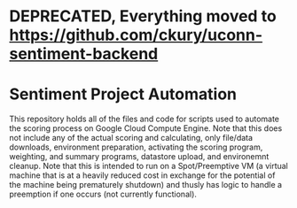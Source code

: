 # DEPRECATED, Everything moved to https://github.com/ckury/uconn-sentiment-backend

# Sentiment Project Automation
This repository holds all of the files and code for scripts used to automate the scoring process on Google Cloud Compute Engine. Note that this does not include any of the actual scoring and calculating, only file/data downloads, environment preparation, activating the scoring program, weighting, and summary programs, datastore upload, and environemnt cleanup. Note that this is intended to run on a Spot/Preemptive VM (a virtual machine that is at a heavily reduced cost in exchange for the potential of the machine being prematurely shutdown) and thusly has logic to handle a preemption if one occurs (not currently functional).
